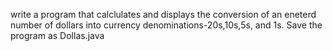 write a program that calclulates and displays the conversion of an eneterd number of dollars into currency denominations-20s,10s,5s, and 1s. Save the program as Dollas.java
